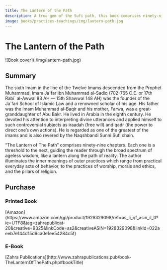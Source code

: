 ```yaml
---
title: The Lantern of the Path
description: A true gem of the Sufi path, this book comprises ninety-nine chapters. Each one is a threshold to the next, guiding the reader through the broad spectrum of ageless wisdom, like a lantern along the path of reality.
image: books/practices-teachings/img/lantern-path.jpg
---
```


# The Lantern of the Path

<div markdown="1" class="cover-image">
![Book cover](./img/lantern-path.jpg)
</div>

## Summary

The sixth Imam in the line of the Twelve Imams descended from the Prophet Muhammad, Imam Ja\`far ibn Muhammad al-Sadiq (702-765 C.E. or 17th Rabi\` al-Awwal 83 AH — 15th Shawwal 148 AH) was the founder of the Ja`fari School of Islamic Law and a renowned scholar of his age. His father was the Imam Muhammad al-Baqir and his mother, Farwa, was a great-granddaughter of Abu Bakr. He lived in Arabia in the eighth century. He devoted his attention to interpreting divine utterances and applied himself to such controversial subjects as iraadah (free will) and qadr (the power to direct one’s own actions). He is regarded as one of the greatest of the imams and is also revered by the Naqshbandi Sunni Sufi chain.

“The Lantern of The Path” comprises ninety-nine chapters. Each one is a threshold to the next, guiding the reader through the broad spectrum of ageless wisdom, like a lantern along the path of reality. The author illuminates the inner meanings of outer practices which range from practical everyday acts of behavior, to the practices of worship, morals and ethics, and the pillars of religion.

## Purchase

### Printed Book

<div markdown="3" class="purchase-link">
[Amazon](https://www.amazon.com/gp/product/1928329098/ref=as_li_qf_asin_il_tl?ie=UTF8&tag=zahrapublicat-20&creative=9325&linkCode=as2&creativeASIN=1928329098&linkId=022aeeb7e144d15d9ca0e1ee54284c5f)
</div>

### E-Book

<div markdown="3" class="purchase-link">
[Zahra Publications](http://www.zahrapublications.pub/book-TheLanternOfThePath.php#bookTitle)
</div>